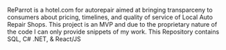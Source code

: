 ReParrot is a hotel.com for autorepair aimed at bringing transparceny to consumers about pricing, timelines, and quality of service of Local Auto Repair Shops.
This project is an MVP and due to the proprietary nature of the code I can only provide snippets of my work.
This Repository contains SQL, C# .NET, & React/JS
